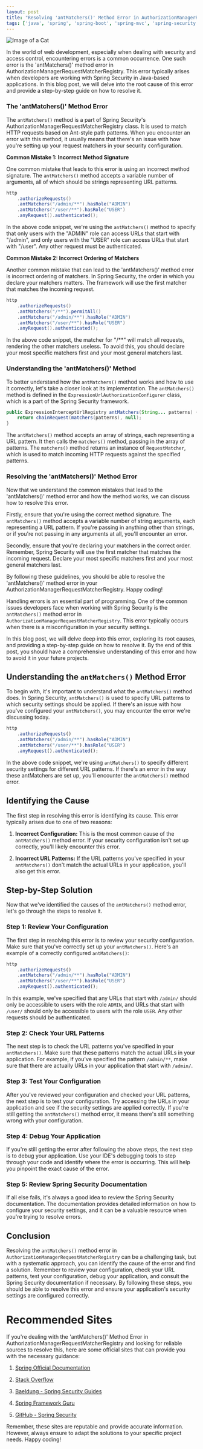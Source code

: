 ```yaml
---
layout: post
title: "Resolving 'antMatchers()' Method Error in AuthorizationManagerRequestMatcherRegistry"
tags: ['java', 'spring', 'spring-boot', 'spring-mvc', 'spring-security']
---
```


![Image of a Cat](http://source.unsplash.com/1600x900/?cat)

In the world of web development, especially when dealing with security and access control, encountering errors is a common occurrence. One such error is the 'antMatchers()' method error in AuthorizationManagerRequestMatcherRegistry. This error typically arises when developers are working with Spring Security in Java-based applications. In this blog post, we will delve into the root cause of this error and provide a step-by-step guide on how to resolve it.

### The 'antMatchers()' Method Error

The `antMatchers()` method is a part of Spring Security's AuthorizationManagerRequestMatcherRegistry class. It is used to match HTTP requests based on Ant-style path patterns. When you encounter an error with this method, it usually means that there's an issue with how you're setting up your request matchers in your security configuration.

**Common Mistake 1: Incorrect Method Signature**

One common mistake that leads to this error is using an incorrect method signature. The `antMatchers()` method accepts a variable number of arguments, all of which should be strings representing URL patterns. 

```java
http
    .authorizeRequests()
    .antMatchers("/admin/**").hasRole("ADMIN")
    .antMatchers("/user/**").hasRole("USER")
    .anyRequest().authenticated();
```

In the above code snippet, we're using the `antMatchers()` method to specify that only users with the "ADMIN" role can access URLs that start with "/admin", and only users with the "USER" role can access URLs that start with "/user". Any other request must be authenticated.

**Common Mistake 2: Incorrect Ordering of Matchers**

Another common mistake that can lead to the 'antMatchers()' method error is incorrect ordering of matchers. In Spring Security, the order in which you declare your matchers matters. The framework will use the first matcher that matches the incoming request. 

```java
http
    .authorizeRequests()
    .antMatchers("/**").permitAll()
    .antMatchers("/admin/**").hasRole("ADMIN")
    .antMatchers("/user/**").hasRole("USER")
    .anyRequest().authenticated();
```

In the above code snippet, the matcher for "/**" will match all requests, rendering the other matchers useless. To avoid this, you should declare your most specific matchers first and your most general matchers last.

### Understanding the 'antMatchers()' Method

To better understand how the `antMatchers()` method works and how to use it correctly, let's take a closer look at its implementation. The `antMatchers()` method is defined in the `ExpressionUrlAuthorizationConfigurer` class, which is a part of the Spring Security framework.

```java
public ExpressionInterceptUrlRegistry antMatchers(String... patterns) {
    return chainRequest(matchers(patterns), null);
}
```

The `antMatchers()` method accepts an array of strings, each representing a URL pattern. It then calls the `matchers()` method, passing in the array of patterns. The `matchers()` method returns an instance of `RequestMatcher`, which is used to match incoming HTTP requests against the specified patterns.

### Resolving the 'antMatchers()' Method Error

Now that we understand the common mistakes that lead to the 'antMatchers()' method error and how the method works, we can discuss how to resolve this error. 

Firstly, ensure that you're using the correct method signature. The `antMatchers()` method accepts a variable number of string arguments, each representing a URL pattern. If you're passing in anything other than strings, or if you're not passing in any arguments at all, you'll encounter an error.

Secondly, ensure that you're declaring your matchers in the correct order. Remember, Spring Security will use the first matcher that matches the incoming request. Declare your most specific matchers first and your most general matchers last.

By following these guidelines, you should be able to resolve the 'antMatchers()' method error in your AuthorizationManagerRequestMatcherRegistry. Happy coding!

Handling errors is an essential part of programming. One of the common issues developers face when working with Spring Security is the `antMatchers()` method error in `AuthorizationManagerRequestMatcherRegistry`. This error typically occurs when there is a misconfiguration in your security settings. 

In this blog post, we will delve deep into this error, exploring its root causes, and providing a step-by-step guide on how to resolve it. By the end of this post, you should have a comprehensive understanding of this error and how to avoid it in your future projects.

## Understanding the `antMatchers()` Method Error

To begin with, it's important to understand what the `antMatchers()` method does. In Spring Security, `antMatchers()` is used to specify URL patterns to which security settings should be applied. If there's an issue with how you've configured your `antMatchers()`, you may encounter the error we're discussing today.

```javascript
http
    .authorizeRequests()
    .antMatchers("/admin/**").hasRole("ADMIN")
    .antMatchers("/user/**").hasRole("USER")
    .anyRequest().authenticated();
```
In the above code snippet, we're using `antMatchers()` to specify different security settings for different URL patterns. If there's an error in the way these antMatchers are set up, you'll encounter the `antMatchers()` method error.

## Identifying the Cause

The first step in resolving this error is identifying its cause. This error typically arises due to one of two reasons:

1. **Incorrect Configuration:** This is the most common cause of the `antMatchers()` method error. If your security configuration isn't set up correctly, you'll likely encounter this error.

2. **Incorrect URL Patterns:** If the URL patterns you've specified in your `antMatchers()` don't match the actual URLs in your application, you'll also get this error.

## Step-by-Step Solution

Now that we've identified the causes of the `antMatchers()` method error, let's go through the steps to resolve it.

### Step 1: Review Your Configuration

The first step in resolving this error is to review your security configuration. Make sure that you've correctly set up your `antMatchers()`. Here's an example of a correctly configured `antMatchers()`:

```javascript
http
    .authorizeRequests()
    .antMatchers("/admin/**").hasRole("ADMIN")
    .antMatchers("/user/**").hasRole("USER")
    .anyRequest().authenticated();
```
In this example, we've specified that any URLs that start with `/admin/` should only be accessible to users with the role `ADMIN`, and URLs that start with `/user/` should only be accessible to users with the role `USER`. Any other requests should be authenticated.

### Step 2: Check Your URL Patterns

The next step is to check the URL patterns you've specified in your `antMatchers()`. Make sure that these patterns match the actual URLs in your application. For example, if you've specified the pattern `/admin/**`, make sure that there are actually URLs in your application that start with `/admin/`.

### Step 3: Test Your Configuration

After you've reviewed your configuration and checked your URL patterns, the next step is to test your configuration. Try accessing the URLs in your application and see if the security settings are applied correctly. If you're still getting the `antMatchers()` method error, it means there's still something wrong with your configuration.

### Step 4: Debug Your Application

If you're still getting the error after following the above steps, the next step is to debug your application. Use your IDE's debugging tools to step through your code and identify where the error is occurring. This will help you pinpoint the exact cause of the error.

### Step 5: Review Spring Security Documentation

If all else fails, it's always a good idea to review the Spring Security documentation. The documentation provides detailed information on how to configure your security settings, and it can be a valuable resource when you're trying to resolve errors.

## Conclusion

Resolving the `antMatchers()` method error in `AuthorizationManagerRequestMatcherRegistry` can be a challenging task, but with a systematic approach, you can identify the cause of the error and find a solution. Remember to review your configuration, check your URL patterns, test your configuration, debug your application, and consult the Spring Security documentation if necessary. By following these steps, you should be able to resolve this error and ensure your application's security settings are configured correctly.
# Recommended Sites

If you're dealing with the 'antMatchers()' Method Error in AuthorizationManagerRequestMatcherRegistry and looking for reliable sources to resolve this, here are some official sites that can provide you with the necessary guidance:

1. [Spring Official Documentation](https://docs.spring.io/spring-security/site/docs/current/reference/html5/#servlet-authorization)
   
2. [Stack Overflow](https://stackoverflow.com/questions/tagged/spring-security)

3. [Baeldung - Spring Security Guides](https://www.baeldung.com/security-spring)

4. [Spring Framework Guru](https://springframework.guru/using-spring-securitys-antmatchers/)

5. [GitHub - Spring Security](https://github.com/spring-projects/spring-security)

Remember, these sites are reputable and provide accurate information. However, always ensure to adapt the solutions to your specific project needs. Happy coding!